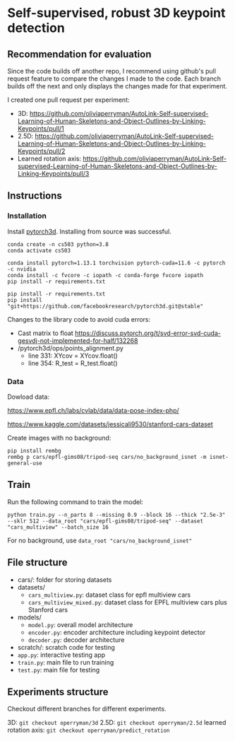 # Self-supervised, robust 3D keypoint detection

## Recommendation for evaluation

Since the code builds off another repo, I recommend using github's pull request feature to compare the changes I made to the code. Each branch builds off the next and only displays the changes made for that experiment.

I created one pull request per experiment:
- 3D: https://github.com/oliviaperryman/AutoLink-Self-supervised-Learning-of-Human-Skeletons-and-Object-Outlines-by-Linking-Keypoints/pull/1
- 2.5D: https://github.com/oliviaperryman/AutoLink-Self-supervised-Learning-of-Human-Skeletons-and-Object-Outlines-by-Linking-Keypoints/pull/2
- Learned rotation axis: https://github.com/oliviaperryman/AutoLink-Self-supervised-Learning-of-Human-Skeletons-and-Object-Outlines-by-Linking-Keypoints/pull/3

## Instructions

### Installation

Install [pytorch3d](https://github.com/facebookresearch/pytorch3d/blob/main/INSTALL.md). Installing from source was successful.

```
conda create -n cs503 python=3.8
conda activate cs503

conda install pytorch=1.13.1 torchvision pytorch-cuda=11.6 -c pytorch -c nvidia
conda install -c fvcore -c iopath -c conda-forge fvcore iopath
pip install -r requirements.txt

pip install -r requirements.txt
pip install "git+https://github.com/facebookresearch/pytorch3d.git@stable"

```

Changes to the library code to avoid cuda errors:
- Cast matrix to float https://discuss.pytorch.org/t/svd-error-svd-cuda-gesvdj-not-implemented-for-half/132268
- /pytorch3d/ops/points_alignment.py
    - line 331: XYcov = XYcov.float()
    - line 354: R_test = R_test.float()


### Data
Dowload data: 

https://www.epfl.ch/labs/cvlab/data/data-pose-index-php/

https://www.kaggle.com/datasets/jessicali9530/stanford-cars-dataset

Create images with no background:

```
pip install rembg
rembg p cars/epfl-gims08/tripod-seq cars/no_background_isnet -m isnet-general-use
```

## Train

Run the following command to train the model:

```python train.py --n_parts 8 --missing 0.9 --block 16 --thick "2.5e-3" --sklr 512 --data_root "cars/epfl-gims08/tripod-seq" --dataset "cars_multiview" --batch_size 16```

For no background, use
```data_root "cars/no_background_isnet"```

## File structure

- cars/: folder for storing datasets
- datasets/
    - `cars_multiview.py`: dataset class for epfl multiview cars
    - `cars_multiview_mixed.py`: dataset class for EPFL multiview cars plus Stanford cars
- models/
    - `model.py`: overall model architecture
    - `encoder.py`: encoder architecture including keypoint detector
    - `decoder.py`: decoder architecture
- scratch/: scratch code for testing
- `app.py`: interactive testing app
- `train.py`: main file to run training
- `test.py`: main file for testing

## Experiments structure

Checkout different branches for different experiments.

3D: `git checkout operryman/3d`
2.5D: `git checkout operryman/2.5d`
learned rotation axis: `git checkout operryman/predict_rotation`
